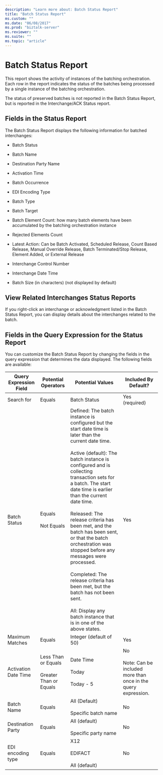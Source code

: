 ```yaml
---
description: "Learn more about: Batch Status Report"
title: "Batch Status Report"
ms.custom: ""
ms.date: "06/08/2017"
ms.prod: "biztalk-server"
ms.reviewer: ""
ms.suite: ""
ms.topic: "article"
---
```

# Batch Status Report
This report shows the activity of instances of the batching orchestration. Each row in the report indicates the status of the batches being processed by a single instance of the batching orchestration.  
  
 The status of preserved batches is not reported in the Batch Status Report, but is reported in the Interchange/ACK Status report.  
  
## Fields in the Status Report  
 The Batch Status Report displays the following information for batched interchanges:  
  
-   Batch Status  
  
-   Batch Name  
  
-   Destination Party Name  
  
-   Activation Time  
  
-   Batch Occurrence  
  
-   EDI Encoding Type  
  
-   Batch Type  
  
-   Batch Target  
  
-   Batch Element Count: how many batch elements have been accumulated by the batching orchestration instance  
  
-   Rejected Elements Count  
  
-   Latest Action: Can be Batch Activated, Scheduled Release, Count Based Release, Manual Override Release, Batch Terminated/Stop Release, Element Added, or External Release  
  
-   Interchange Control Number  
  
-   Interchange Date Time  
  
-   Batch Size (in characters) (not displayed by default)  
  
## View Related Interchanges Status Reports  
 If you right-click an interchange or acknowledgment listed in the Batch Status Report, you can display details about the interchanges related to the batch.  
  
## Fields in the Query Expression for the Status Report  
 You can customize the Batch Status Report by changing the fields in the query expression that determines the data displayed. The following fields are available:  

|Query Expression Field|Potential Operators|Potential Values|Included By Default?|  
|-|-|-|-|  
|Search for|Equals|Batch Status|Yes (required)|  
|Batch Status|Equals<br /><br /> Not Equals|Defined: The batch instance is configured but the start date time is later than the current date time.<br /><br /> Active (default): The batch instance is configured and is collecting transaction sets for a batch. The start date time is earlier than the current date time.<br /><br /> Released: The release criteria has been met, and the batch has been sent, or that the batch orchestration was stopped before any messages were processed.<br /><br /> Completed: The release criteria has been met, but the batch has not been sent.<br /><br /> All: Display any batch instance that is in one of the above states.|Yes|  
|Maximum Matches|Equals|Integer (default of 50)|Yes|  
|Activation Date Time|Less Than or Equals<br /><br /> Greater Than or Equals|Date Time<br /><br /> Today<br /><br /> Today - 5|No<br /><br /> Note: Can be included more than once in the query expression.|  
|Batch Name|Equals|All (Default)<br /><br /> Specific batch name|No|  
|Destination Party|Equals|All (default)<br /><br /> Specific party name|No|  
|EDI encoding type|Equals|X12<br /><br /> EDIFACT<br /><br /> All (default)|No|  
  
